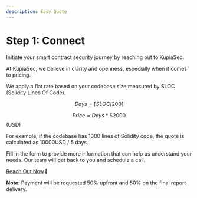 ```yaml
---
description: Easy Quote
---
```


# Step 1: Connect

Initiate your smart contract security journey by reaching out to KupiaSec.&#x20;

At KupiaSec, we believe in clarity and openness, especially when it comes to pricing.&#x20;

We apply a flat rate based on your codebase size measured by SLOC (Solidity Lines Of Code).

$$Days=\lceil SLOC/200 \rceil$$

$$Price=Days * \$2000$$ (USD)

For example, if the codebase has 1000 lines of Solidity code, the quote is calculated as 10000USD / 5 days.

Fill in the form to provide more information that can help us understand your needs. Our team will get back to you and schedule a call.

[Reach Out Now](https://tally.so/r/nWrWgR)🤝

**Note**: Payment will be requested 50% upfront and 50% on the final report delivery.
